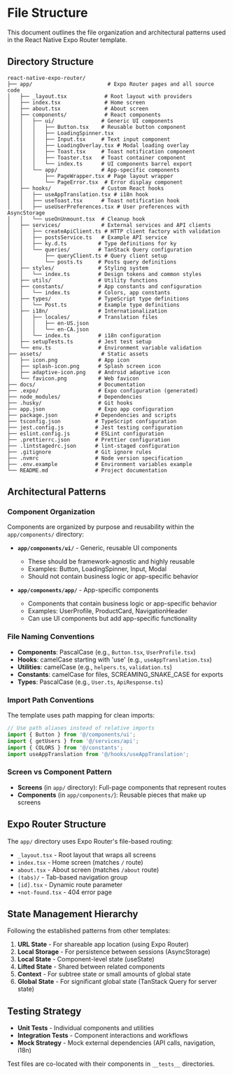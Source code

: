# File Structure

This document outlines the file organization and architectural patterns used in the React Native Expo Router template.

## Directory Structure

```
react-native-expo-router/
├── app/                        # Expo Router pages and all source code
│   ├── _layout.tsx            # Root layout with providers
│   ├── index.tsx              # Home screen
│   ├── about.tsx              # About screen
│   ├── components/            # React components
│   │   ├── ui/               # Generic UI components
│   │   │   ├── Button.tsx    # Reusable button component
│   │   │   ├── LoadingSpinner.tsx
│   │   │   ├── Input.tsx     # Text input component
│   │   │   ├── LoadingOverlay.tsx # Modal loading overlay
│   │   │   ├── Toast.tsx     # Toast notification component
│   │   │   ├── Toaster.tsx   # Toast container component
│   │   │   └── index.ts      # UI components barrel export
│   │   └── app/              # App-specific components
│   │       ├── PageWrapper.tsx # Page layout wrapper
│   │       └── PageError.tsx  # Error display component
│   ├── hooks/                # Custom React hooks
│   │   ├── useAppTranslation.tsx # i18n hook
│   │   ├── useToast.tsx      # Toast notification hook
│   │   ├── useUserPreferences.tsx # User preferences with AsyncStorage
│   │   └── useOnUnmount.tsx  # Cleanup hook
│   ├── services/             # External services and API clients
│   │   ├── createApiClient.ts # HTTP client factory with validation
│   │   ├── postsService.ts   # Example API service
│   │   ├── ky.d.ts          # Type definitions for ky
│   │   └── queries/         # TanStack Query configuration
│   │       ├── queryClient.ts # Query client setup
│   │       └── posts.ts     # Posts query definitions
│   ├── styles/              # Styling system
│   │   └── index.ts         # Design tokens and common styles
│   ├── utils/               # Utility functions
│   ├── constants/           # App constants and configuration
│   │   └── index.ts         # Colors, app constants
│   ├── types/               # TypeScript type definitions
│   │   └── Post.ts          # Example type definitions
│   ├── i18n/                # Internationalization
│   │   ├── locales/         # Translation files
│   │   │   ├── en-US.json
│   │   │   └── en-CA.json
│   │   └── index.ts         # i18n configuration
│   ├── setupTests.ts        # Jest test setup
│   └── env.ts               # Environment variable validation
├── assets/                   # Static assets
│   ├── icon.png             # App icon
│   ├── splash-icon.png      # Splash screen icon
│   ├── adaptive-icon.png    # Android adaptive icon
│   └── favicon.png          # Web favicon
├── docs/                    # Documentation
├── .expo/                   # Expo configuration (generated)
├── node_modules/            # Dependencies
├── .husky/                  # Git hooks
├── app.json                 # Expo app configuration
├── package.json            # Dependencies and scripts
├── tsconfig.json           # TypeScript configuration
├── jest.config.js          # Jest testing configuration
├── eslint.config.js        # ESLint configuration
├── .prettierrc.json        # Prettier configuration
├── .lintstagedrc.json      # lint-staged configuration
├── .gitignore              # Git ignore rules
├── .nvmrc                  # Node version specification
├── .env.example            # Environment variables example
└── README.md               # Project documentation
```

## Architectural Patterns

### Component Organization

Components are organized by purpose and reusability within the `app/components/` directory:

- **`app/components/ui/`** - Generic, reusable UI components
  - These should be framework-agnostic and highly reusable
  - Examples: Button, LoadingSpinner, Input, Modal
  - Should not contain business logic or app-specific behavior

- **`app/components/app/`** - App-specific components
  - Components that contain business logic or app-specific behavior
  - Examples: UserProfile, ProductCard, NavigationHeader
  - Can use UI components but add app-specific functionality

### File Naming Conventions

- **Components**: PascalCase (e.g., `Button.tsx`, `UserProfile.tsx`)
- **Hooks**: camelCase starting with 'use' (e.g., `useAppTranslation.tsx`)
- **Utilities**: camelCase (e.g., `helpers.ts`, `validation.ts`)
- **Constants**: camelCase for files, SCREAMING_SNAKE_CASE for exports
- **Types**: PascalCase (e.g., `User.ts`, `ApiResponse.ts`)

### Import Path Conventions

The template uses path mapping for clean imports:

```typescript
// Use path aliases instead of relative imports
import { Button } from '@/components/ui';
import { getUsers } from '@/services/api';
import { COLORS } from '@/constants';
import useAppTranslation from '@/hooks/useAppTranslation';
```

### Screen vs Component Pattern

- **Screens** (in `app/` directory): Full-page components that represent routes
- **Components** (in `app/components/`): Reusable pieces that make up screens

## Expo Router Structure

The `app/` directory uses Expo Router's file-based routing:

- `_layout.tsx` - Root layout that wraps all screens
- `index.tsx` - Home screen (matches `/` route)
- `about.tsx` - About screen (matches `/about` route)
- `(tabs)/` - Tab-based navigation group
- `[id].tsx` - Dynamic route parameter
- `+not-found.tsx` - 404 error page

## State Management Hierarchy

Following the established patterns from other templates:

1. **URL State** - For shareable app location (using Expo Router)
2. **Local Storage** - For persistence between sessions (AsyncStorage)
3. **Local State** - Component-level state (useState)
4. **Lifted State** - Shared between related components
5. **Context** - For subtree state or small amounts of global state
6. **Global State** - For significant global state (TanStack Query for server state)

## Testing Strategy

- **Unit Tests** - Individual components and utilities
- **Integration Tests** - Component interactions and workflows
- **Mock Strategy** - Mock external dependencies (API calls, navigation, i18n)

Test files are co-located with their components in `__tests__` directories.